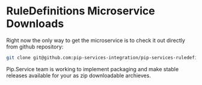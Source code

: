 # RuleDefinitions Microservice Downloads

Right now the only way to get the microservice is to check it out directly from github repository:

```bash
git clone git@github.com:pip-services-integration/pip-services-ruledefinitions-node.git
```

Pip.Service team is working to implement packaging and make stable releases available for your 
as zip downloadable archieves.